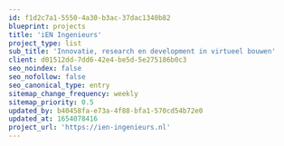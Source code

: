 ```yaml
---
id: f1d2c7a1-5550-4a30-b3ac-37dac1340b82
blueprint: projects
title: 'iEN Ingenieurs'
project_type: list
sub_title: 'Innovatie, research en development in virtueel bouwen'
client: d01512dd-7dd6-42e4-be5d-5e275186b0c3
seo_noindex: false
seo_nofollow: false
seo_canonical_type: entry
sitemap_change_frequency: weekly
sitemap_priority: 0.5
updated_by: b40458fa-e73a-4f88-bfa1-570cd54b72e0
updated_at: 1654078416
project_url: 'https://ien-ingenieurs.nl'
---
```

